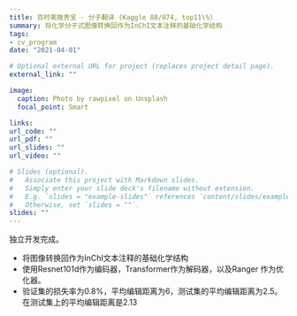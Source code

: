 ```yaml
---
title: 百时美施贵宝 - 分子翻译 (Kaggle 88/874, top11\%)
summary: 将化学分子式图像转换回作为InChI文本注释的基础化学结构
tags:
- cv_program
date: "2021-04-01"

# Optional external URL for project (replaces project detail page).
external_link: ""

image:
  caption: Photo by rawpixel on Unsplash
  focal_point: Smart

links:
url_code: ""
url_pdf: ""
url_slides: ""
url_video: ""

# Slides (optional).
#   Associate this project with Markdown slides.
#   Simply enter your slide deck's filename without extension.
#   E.g. `slides = "example-slides"` references `content/slides/example-slides.md`.
#   Otherwise, set `slides = ""`.
slides: ""
---
```

独立开发完成。

- 将图像转换回作为InChI文本注释的基础化学结构
- 使用Resnet101d作为编码器，Transformer作为解码器，以及Ranger 作为优化器。
- 验证集的损失率为0.8%，平均编辑距离为6，测试集的平均编辑距离为2.5。
在测试集上的平均编辑距离是2.13
